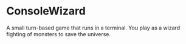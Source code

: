 # ConsoleWizard
A small turn-based game that runs in a terminal. You play as a wizard fighting of monsters to save the universe.
